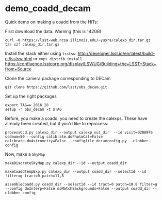 # demo_coadd_decam


Quick demo on making a coadd from the HiTs:

First download the data. 
Warning (this is 142GB)

```
curl -O https://lsst-web.ncsa.illinois.edu/~yusra/calexp_dir.tar.gz
tar xzf calexp_dir.tar.gz
```

Install the stack either using `lsstsw`: http://developer.lsst.io/en/latest/build-ci/lsstsw.html  or `eups distrib install` https://confluence.lsstcorp.org/display/LSWUG/Building+the+LSST+Stack+from+Source

Clone the camera package corresponding to DECam

```
git clone https://github.com/lsst/obs_decam.git
```

Set up the right packages
```
export TAG=w_2016_20
setup -r obs_decam -t $TAG
```

Before, you make a coadd, you need to create the calexps. These have already been created, but if you'd like to reprocess:

```
processCcd.py calexp_dir --output calexp_out_dir  --id visit=0288976 ccdnum=50 --config calibrate.doPhotoCal=False calibrate.doAstrometry=False --configfile decamconfig.py --clobber-config
```



Now, make a `SkyMap`

```
makeDiscreteSkyMap.py calexp_dir --id --output coadd_dir

makeCoaddTempExp.py calexp_dir --output coadd_dir --selectId --id filter=g tract=0 patch=11,8

assembleCoadd.py coadd_dir --selectId --id tract=0 patch=10,8 filter=g --config doInterp=False doMatchBackgrounds=False --output coadd_dir --clobber-config
```


